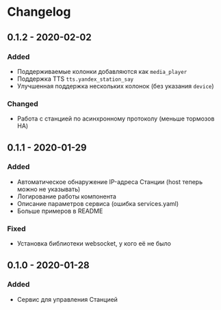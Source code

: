 # Changelog

## 0.1.2 - 2020-02-02

### Added

- Поддерживаемые колонки добавляются как `media_player`
- Поддержка TTS `tts.yandex_station_say`
- Улучшенная поддержка нескольких колонок (без указания `device`)

### Changed

- Работа с станцией по асинхронному протоколу (меньше тормозов HA)

## 0.1.1 - 2020-01-29

### Added

- Автоматическое обнаружение IP-адреса Станции (host теперь можно не указывать)
- Логирование работы компонента
- Описание параметров сервиса (ошибка services.yaml)
- Больше примеров в README

### Fixed

- Установка библиотеки websocket, у кого её не было

## 0.1.0 - 2020-01-28

### Added

- Сервис для управления Станцией